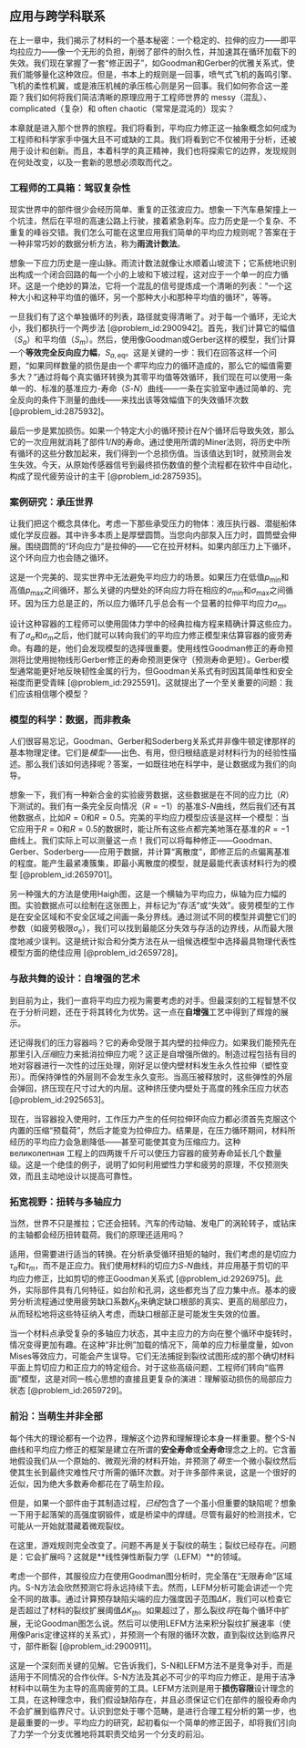## 应用与跨学科联系

在上一章中，我们揭示了材料的一个基本秘密：一个稳定的、拉伸的应力——即平均拉应力——像一个无形的负担，削弱了部件的耐久性，并加速其在循环加载下的失效。我们现在掌握了一套“修正因子”，如Goodman和Gerber的优雅关系式，使我们能够量化这种效应。但是，书本上的规则是一回事，喷气式飞机的轰鸣引擎、飞机的柔性机翼，或是液压机械的承压核心则是另一回事。我们如何弥合这一差距？我们如何将我们简洁清晰的原理应用于工程师世界的 messy（混乱）、complicated（复杂）和 often chaotic（常常是混沌的）现实？

本章就是进入那个世界的旅程。我们将看到，平均应力修正这一抽象概念如何成为工程师和科学家手中强大且不可或缺的工具。我们将看到它不仅被用于分析，还被用于设计和创新。而且，本着科学的真正精神，我们也将探索它的边界，发现规则在何处改变，以及一套新的思想必须取而代之。

### 工程师的工具箱：驾驭复杂性

现实世界中的部件很少会经历简单、重复的正弦波应力。想象一下汽车悬架撞上一个坑洼，然后在平坦的高速公路上行驶，接着紧急刹车。应力历史是一个复杂、不重复的峰谷交错。我们怎么可能在这里应用我们简单的平均应力规则呢？答案在于一种非常巧妙的数据分析方法，称为**雨流计数法**。

想象一下应力历史是一座山脉。雨流计数法就像让水顺着山坡流下；它系统地识别出构成一个闭合回路的每一个小的上坡和下坡过程，这对应于一个单一的应力循环。这是一个绝妙的算法，它将一个混乱的信号提炼成一个清晰的列表：“一个这种大小和这种平均值的循环，另一个那种大小和那种平均值的循环”，等等。

一旦我们有了这个单独循环的列表，路径就变得清晰了。对于每一个循环，无论大小，我们都执行一个两步法 [@problem_id:2900942]。首先，我们计算它的幅值（$S_a$）和平均值（$S_m$）。然后，使用像Goodman或Gerber这样的模型，我们计算一个**等效完全反向应力幅**，$S_{a,\mathrm{eq}}$。这是关键的一步：我们在回答这样一个问题，“如果同样数量的损伤是由一个*零*平均应力的循环造成的，那么它的幅值需要多大？”通过将每个真实循环转换为其零平均值等效循环，我们现在可以使用一条单一的、标准的基准应力-寿命（$S$-$N$）曲线——一条在实验室中通过简单的、完全反向的条件下测量的曲线——来找出该等效幅值下的失效循环次数 [@problem_id:2875932]。

最后一步是累加损伤。如果一个特定大小的循环预计在$N$个循环后导致失效，那么它的一次应用就消耗了部件$1/N$的寿命。通过使用所谓的Miner法则，将历史中所有循环的这些分数加起来，我们得到一个总损伤值。当该值达到1时，就预测会发生失效。今天，从原始传感器信号到最终损伤数值的整个流程都在软件中自动化，构成了现代疲劳设计的主干 [@problem_id:2875935]。

### 案例研究：承压世界

让我们把这个概念具体化。考虑一下那些承受压力的物体：液压执行器、潜艇船体或化学反应器。其中许多本质上是厚壁圆筒。当您向内部泵入压力时，圆筒壁会伸展。围绕圆筒的“环向应力”是拉伸的——它在拉开材料。如果内部压力上下循环，这个环向应力也会随之循环。

这是一个完美的、现实世界中无法避免平均应力的场景。如果压力在低值$p_{\min}$和高值$p_{\max}$之间循环，那么关键的内壁处的环向应力将在相应的$\sigma_{\min}$和$\sigma_{\max}$之间循环。因为压力总是正的，所以应力循环几乎总会有一个显著的拉伸平均应力$\sigma_m$。

设计这种容器的工程师可以使用固体力学中的经典拉梅方程来精确计算这些应力。有了$\sigma_a$和$\sigma_m$之后，他们就可以转向我们的平均应力修正模型来估算容器的疲劳寿命。有趣的是，他们会发现模型的选择很重要。使用线性Goodman修正的寿命预测将比使用抛物线形Gerber修正的寿命预测更保守（预测寿命更短）。Gerber模型通常能更好地反映韧性金属的行为，但Goodman关系式有时因其简单性和安全裕度而更受青睐 [@problem_id:2925591]。这就提出了一个至关重要的问题：我们应该相信哪个模型？

### 模型的科学：数据，而非教条

人们很容易忘记，Goodman、Gerber和Soderberg关系式并非像牛顿定律那样的基本物理定律。它们是*模型*——出色、有用，但归根结底是对材料行为的经验性描述。那么我们该如何选择呢？答案，一如既往地在科学中，是让数据成为我们的向导。

想象一下，我们有一种新合金的实验疲劳数据，这些数据是在不同的应力比（$R$）下测试的。我们有一条完全反向情况（$R=-1$）的基准$S$-$N$曲线，然后我们还有其他数据点，比如$R=0$和$R=0.5$。完美的平均应力模型应该是这样一个模型：当它应用于$R=0$和$R=0.5$的数据时，能让所有这些点都完美地落在基准的$R=-1$曲线上。我们实际上可以测量这一点！我们可以将每种修正——Goodman、Gerber、Soderberg——应用于数据，并计算“离散度”，即修正后的点偏离基准的程度。能产生最紧凑簇集，即最小离散度的模型，就是最能代表该材料行为的模型 [@problem_id:2659701]。

另一种强大的方法是使用Haigh图，这是一个横轴为平均应力，纵轴为应力幅的图。实验数据点可以绘制在这张图上，并标记为“存活”或“失效”。疲劳模型的工作是在安全区域和不安全区域之间画一条分界线。通过测试不同的模型并调整它们的参数（如疲劳极限$\sigma_e$），我们可以找到最能区分失效与存活的边界线，从而最大限度地减少误判。这是统计拟合和分类方法在从一组候选模型中选择最具物理代表性模型方面的绝佳应用 [@problem_id:2659728]。

### 与敌共舞的设计：自增强的艺术

到目前为止，我们一直将平均应力视为需要考虑的对手。但最深刻的工程智慧不仅在于分析问题，还在于将其转化为优势。这一点在**自增强**工艺中得到了辉煌的展示。

还记得我们的压力容器吗？它的寿命受限于其内壁的拉伸应力。如果我们能预先在那里引入*压缩*应力来抵消拉伸应力呢？这正是自增强所做的。制造过程包括有目的地对容器进行一次性的过压处理，刚好足以使内壁材料发生永久性拉伸（塑性变形）。而保持弹性的外层则不会发生永久变形。当高压被释放时，这些弹性的外层会弹回，挤压现在尺寸过大的内层。这种挤压使内壁处于高度的残余压应力状态 [@problem_id:2925653]。

现在，当容器投入使用时，工作压力产生的任何拉伸环向应力都必须首先克服这个内置的压缩“预载荷”，然后才能变为拉伸应力。结果是，在压力循环期间，材料所经历的平均应力会急剧降低——甚至可能使其变为压缩应力。这种 великолепная 工程上的四两拨千斤可以使压力容器的疲劳寿命延长几个数量级。这是一个绝佳的例子，说明了如何利用塑性力学和疲劳的原理，不仅预测失效，而且主动地设计以提高可靠性。

### 拓宽视野：扭转与多轴应力

当然，世界不只是推拉；它还会扭转。汽车的传动轴、发电厂的涡轮转子，或钻床的主轴都会经历扭转载荷。我们的原理还适用吗？

适用，但需要进行适当的转换。在分析承受循环扭矩的轴时，我们考虑的是切应力$\tau_a$和$\tau_m$，而不是正应力。我们使用材料的切应力$S$-$N$曲线，并应用基于剪切的平均应力修正，比如剪切的修正Goodman关系式 [@problem_id:2926975]。此外，实际部件具有几何特征，如台阶和孔洞，这些都充当了应力集中点。基本的疲劳分析流程通过使用疲劳缺口系数$K_{fs}$来确定缺口根部的真实、更高的局部应力，从而轻松地将这些特征纳入考虑，而缺口根部正是可能发生失效的位置。

当一个材料点承受复杂的多轴应力状态，其中主应力的方向在整个循环中旋转时，情况变得更加有趣。在这种“非比例”加载的情况下，简单的应力标量度量，如von Mises等效应力，可能会产生误导。它们无法捕捉到裂纹试图形成的那个确切材料平面上剪切应力和正应力的特定组合。对于这些高级问题，工程师们转向“临界面”模型，这是对同一核心思想的直接且更复杂的演进：理解驱动损伤的局部应力状态 [@problem_id:2659729]。

### 前沿：当萌生并非全部

每个伟大的理论都有一个边界，理解这个边界和理解理论本身一样重要。整个S-N曲线和平均应力修正的框架是建立在所谓的**安全寿命**或**全寿命**理念之上的。它含蓄地假设我们从一个原始的、微观光滑的材料开始，并预测了*萌生*一个微小裂纹然后使其生长到最终灾难性尺寸所需的循环次数。对于许多部件来说，这是一个很好的近似，因为绝大多数寿命都花在了萌生阶段。

但是，如果一个部件由于其制造过程，*已经*包含了一个虽小但重要的缺陷呢？想象一下用于起落架的高强度钢锻件，或是桥梁中的焊缝。尽管有最好的检测技术，它可能从一开始就潜藏着微观裂纹。

在这里，游戏规则完全改变了。问题不再是关于裂纹的萌生；裂纹已经存在。问题是：它会扩展吗？这就是**线性弹性断裂力学（LEFM）**的领域。

考虑一个部件，其服役应力在使用Goodman图分析时，完全落在“无限寿命”区域内。S-N方法会欣然预测它将永远持续下去。然而，LEFM分析可能会讲述一个完全不同的故事。通过计算预存缺陷尖端的应力强度因子范围$\Delta K$，我们可以检查它是否超过了材料的裂纹扩展阈值$\Delta K_{th}$。如果超过了，那么裂纹*将*在每个循环中扩展，无论Goodman图怎么说。然后可以使用LEFM方法来积分裂纹扩展速率（使用像Paris定律这样的关系式），并预测一个有限的循环次数，直到裂纹达到临界尺寸，部件断裂 [@problem_id:2900911]。

这是一个深刻而关键的见解。它告诉我们，S-N和LEFM方法不是竞争对手，而是适用于不同情况的合作伙伴。S-N方法及其必不可少的平均应力修正，是用于洁净材料中以萌生为主导的高周疲劳的工具。LEFM方法则是用于**损伤容限**设计理念的工具，在这种理念中，我们假设缺陷存在，并且必须保证它们在部件的服役寿命内不会扩展到临界尺寸。认识到您处于哪个范畴，是进行合理工程分析的第一步，也是最重要的一步。平均应力的研究，起初看似一个简单的修正因子，却将我们引向了力学一个分支优雅地将其职责交给另一个分支的前沿。